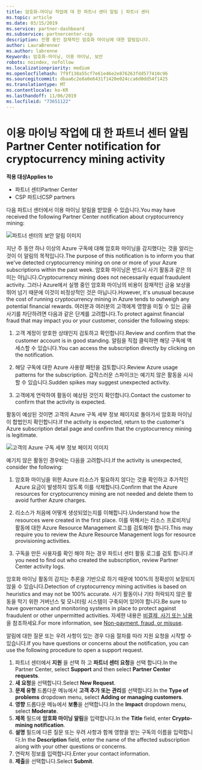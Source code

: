 ```yaml
---
title: 암호화-마이닝 작업에 대 한 파트너 센터 알림 | 파트너 센터
ms.topic: article
ms.date: 03/15/2019
ms.service: partner-dashboard
ms.subservice: partnercenter-csp
description: 진행 중인 잠재적인 암호화 마이닝에 대한 알림입니다.
author: LauraBrenner
ms.author: labrenne
Keywords: 암호화-마이닝, 이용 마이닝, 보안
robots: noindex, nofollow
ms.localizationpriority: medium
ms.openlocfilehash: 7f9f138a55cf7e61e46e2e876263fdd577410c96
ms.sourcegitcommit: dbaa6c2e8a0e6431f1420e024cca6d0dd54f1425
ms.translationtype: MT
ms.contentlocale: ko-KR
ms.lasthandoff: 11/06/2019
ms.locfileid: "73651122"
---
```

# <a name="partner-center-notification-for-cryptocurrency-mining-activity"></a><span data-ttu-id="552b8-104">이용 마이닝 작업에 대 한 파트너 센터 알림</span><span class="sxs-lookup"><span data-stu-id="552b8-104">Partner Center notification for cryptocurrency mining activity</span></span>

<span data-ttu-id="552b8-105">**적용 대상**</span><span class="sxs-lookup"><span data-stu-id="552b8-105">**Applies to**</span></span>

-  <span data-ttu-id="552b8-106">파트너 센터</span><span class="sxs-lookup"><span data-stu-id="552b8-106">Partner Center</span></span>
-  <span data-ttu-id="552b8-107">CSP 파트너</span><span class="sxs-lookup"><span data-stu-id="552b8-107">CSP partners</span></span>

<span data-ttu-id="552b8-108">다음 파트너 센터에서 이용 마이닝 알림을 받았을 수 있습니다.</span><span class="sxs-lookup"><span data-stu-id="552b8-108">You may have received the following Partner Center notification about cryptocurrency mining:</span></span>
 
![파트너 센터의 보안 알림 이미지](images/crypto1.png)

<span data-ttu-id="552b8-110">지난 주 동안 하나 이상의 Azure 구독에 대해 암호화 마이닝을 감지했다는 것을 알리는 것이 이 알림의 목적입니다.</span><span class="sxs-lookup"><span data-stu-id="552b8-110">The purpose of this notification is to inform you that we've detected cryptocurrency mining on one or more of your Azure subscriptions within the past week.</span></span> <span data-ttu-id="552b8-111">암호화 마이닝은 반드시 사기 활동과 같은 의미는 아닙니다.</span><span class="sxs-lookup"><span data-stu-id="552b8-111">Cryptocurrency mining does not necessarily equal fraudulent activity.</span></span> <span data-ttu-id="552b8-112">그러나 Azure에서 실행 중인 암호화 마이닝의 비용이 잠재적인 금융 보상을 뛰어 넘기 때문에 이것이 비정상적인 것은 아닙니다.</span><span class="sxs-lookup"><span data-stu-id="552b8-112">However, it's unusual because the cost of running cryptocurrency mining in Azure tends to outweigh any potential financial rewards.</span></span> <span data-ttu-id="552b8-113">여러분과 여러분의 고객에게 영향을 미칠 수 있는 금융 사기를 차단하려면 다음과 같은 단계를 고려합니다.</span><span class="sxs-lookup"><span data-stu-id="552b8-113">To protect against financial fraud that may impact you or your customer, consider the following steps:</span></span>

1.  <span data-ttu-id="552b8-114">고객 계정이 양호한 상태인지 검토하고 확인합니다.</span><span class="sxs-lookup"><span data-stu-id="552b8-114">Review and confirm that the customer account is in good standing.</span></span> <span data-ttu-id="552b8-115">알림을 직접 클릭하면 해당 구독에 액세스할 수 있습니다.</span><span class="sxs-lookup"><span data-stu-id="552b8-115">You can access the subscription directly by clicking on the notification.</span></span>

2.  <span data-ttu-id="552b8-116">해당 구독에 대한 Azure 사용량 패턴을 검토합니다.</span><span class="sxs-lookup"><span data-stu-id="552b8-116">Review Azure usage patterns for the subscription.</span></span> <span data-ttu-id="552b8-117">갑작스러운 스파이크는 예기치 않은 활동을 시사할 수 있습니다.</span><span class="sxs-lookup"><span data-stu-id="552b8-117">Sudden spikes may suggest unexpected activity.</span></span>

3.  <span data-ttu-id="552b8-118">고객에게 연락하여 활동이 예상된 것인지 확인합니다.</span><span class="sxs-lookup"><span data-stu-id="552b8-118">Contact the customer to confirm that the activity is expected.</span></span>

<span data-ttu-id="552b8-119">활동이 예상된 것이면 고객의 Azure 구독 세부 정보 페이지로 돌아가서 암호화 마이닝이 합법인지 확인합니다.</span><span class="sxs-lookup"><span data-stu-id="552b8-119">If the activity is expected, return to the customer's Azure subscription detail page and confirm that the cryptocurrency mining is legitimate.</span></span> 


![고객의 Azure 구독 세부 정보 페이지 이미지](images/crypto2.png)

<span data-ttu-id="552b8-121">예기치 않은 활동인 경우에는 다음을 고려합니다.</span><span class="sxs-lookup"><span data-stu-id="552b8-121">If the activity is unexpected, consider the following:</span></span>

1.  <span data-ttu-id="552b8-122">암호화 마이닝을 위한 Azure 리소스가 필요하지 않다는 것을 확인하고 추가적인 Azure 요금이 발생하지 않도록 이를 삭제합니다.</span><span class="sxs-lookup"><span data-stu-id="552b8-122">Confirm that the Azure resources for cryptocurrency mining are not needed and delete them to avoid further Azure charges.</span></span>

2.  <span data-ttu-id="552b8-123">리소스가 처음에 어떻게 생성되었는지를 이해합니다.</span><span class="sxs-lookup"><span data-stu-id="552b8-123">Understand how the resources were created in the first place.</span></span> <span data-ttu-id="552b8-124">이를 위해서는 리소스 프로비저닝 활동에 대한 Azure Resource Management 로그를 검토해야 합니다.</span><span class="sxs-lookup"><span data-stu-id="552b8-124">This may require you to review the Azure Resource Management logs for resource provisioning activities.</span></span>

3.  <span data-ttu-id="552b8-125">구독을 만든 사용자를 확인 해야 하는 경우 파트너 센터 활동 로그를 검토 합니다.</span><span class="sxs-lookup"><span data-stu-id="552b8-125">If you need to find out who created the subscription, review Partner Center activity logs.</span></span>

<span data-ttu-id="552b8-126">암호화 마이닝 활동의 감지는 추론을 기반으로 하기 때문에 100%의 정확성이 보장되지 않을 수 있습니다.</span><span class="sxs-lookup"><span data-stu-id="552b8-126">Detection of cryptocurrency mining activities is based on heuristics and may not be 100% accurate.</span></span> <span data-ttu-id="552b8-127">사기 활동이나 기타 허락되지 않은 활동을 막기 위한 거버넌스 및 모니터링 시스템이 구축되어 있어야 합니다.</span><span class="sxs-lookup"><span data-stu-id="552b8-127">Be sure to have governance and monitoring systems in place to protect against fraudulent or other unpermitted activities.</span></span> <span data-ttu-id="552b8-128">자세한 내용은 [비결제, 사기 또는 남용](https://docs.microsoft.com/partner-center/non-payment--fraud--or-misuse)을 참조하세요.</span><span class="sxs-lookup"><span data-stu-id="552b8-128">For more information, see [Non-payment, fraud, or misuse](https://docs.microsoft.com/partner-center/non-payment--fraud--or-misuse).</span></span>

<span data-ttu-id="552b8-129">알림에 대한 질문 또는 우려 사항이 있는 경우 다음 절차를 따라 지원 요청을 시작할 수 있습니다.</span><span class="sxs-lookup"><span data-stu-id="552b8-129">If you have questions or concerns about the notification, you can use the following procedure to open a support request.</span></span>

1.  <span data-ttu-id="552b8-130">파트너 센터에서 **지원** 을 선택 하 고 **파트너 센터 요청**을 선택 합니다.</span><span class="sxs-lookup"><span data-stu-id="552b8-130">In the Partner Center, select **Support** and then select **Partner Center requests**.</span></span>
3.  <span data-ttu-id="552b8-131">**새 요청**을 선택합니다.</span><span class="sxs-lookup"><span data-stu-id="552b8-131">Select **New Request**.</span></span> 
4.  <span data-ttu-id="552b8-132">**문제 유형** 드롭다운 메뉴에서 **고객 추가 또는 관리**를 선택합니다.</span><span class="sxs-lookup"><span data-stu-id="552b8-132">In the **Type of problems** dropdown menu, select **Adding or managing customers**.</span></span>
5.  <span data-ttu-id="552b8-133">**영향** 드롭다운 메뉴에서 **보통**을 선택합니다.</span><span class="sxs-lookup"><span data-stu-id="552b8-133">In the **Impact** dropdown menu, select **Moderate**.</span></span>
6.  <span data-ttu-id="552b8-134">**제목** 필드에 **암호화 마이닝 알림**을 입력합니다.</span><span class="sxs-lookup"><span data-stu-id="552b8-134">In the **Title** field, enter **Crypto-mining notification**.</span></span>
7.  <span data-ttu-id="552b8-135">**설명** 필드에 다른 질문 또는 우려 사항과 함께 영향을 받는 구독의 이름을 입력합니다.</span><span class="sxs-lookup"><span data-stu-id="552b8-135">In the **Description** field, enter the name of the affected subscription along with your other questions or concerns.</span></span> 
8.  <span data-ttu-id="552b8-136">연락처 정보를 입력합니다.</span><span class="sxs-lookup"><span data-stu-id="552b8-136">Enter your contact information.</span></span>
9.  <span data-ttu-id="552b8-137">**제출**을 선택합니다.</span><span class="sxs-lookup"><span data-stu-id="552b8-137">Select **Submit**.</span></span>



